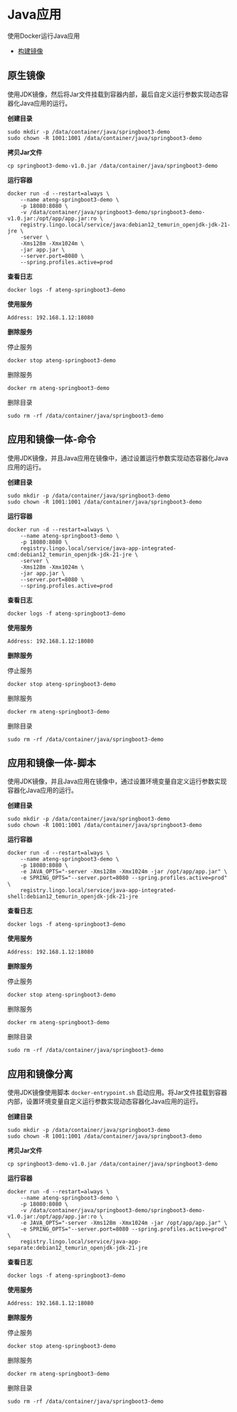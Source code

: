 # Java应用

使用Docker运行Java应用

- [构建镜像](/work/docker/dockerfile/java/)



## 原生镜像

使用JDK镜像，然后将Jar文件挂载到容器内部，最后自定义运行参数实现动态容器化Java应用的运行。

**创建目录**

```
sudo mkdir -p /data/container/java/springboot3-demo
sudo chown -R 1001:1001 /data/container/java/springboot3-demo
```

**拷贝Jar文件**

```
cp springboot3-demo-v1.0.jar /data/container/java/springboot3-demo 
```

**运行容器**

```shell
docker run -d --restart=always \
    --name ateng-springboot3-demo \
    -p 18080:8080 \
    -v /data/container/java/springboot3-demo/springboot3-demo-v1.0.jar:/opt/app/app.jar:ro \
    registry.lingo.local/service/java:debian12_temurin_openjdk-jdk-21-jre \
    -server \
    -Xms128m -Xmx1024m \
    -jar app.jar \
    --server.port=8080 \
    --spring.profiles.active=prod
```

**查看日志**

```
docker logs -f ateng-springboot3-demo
```

**使用服务**

```
Address: 192.168.1.12:18080
```

**删除服务**

停止服务

```
docker stop ateng-springboot3-demo
```

删除服务

```
docker rm ateng-springboot3-demo
```

删除目录

```
sudo rm -rf /data/container/java/springboot3-demo
```



## 应用和镜像一体-命令

使用JDK镜像，并且Java应用在镜像中，通过设置运行参数实现动态容器化Java应用的运行。

**创建目录**

```
sudo mkdir -p /data/container/java/springboot3-demo
sudo chown -R 1001:1001 /data/container/java/springboot3-demo
```

**运行容器**

```shell
docker run -d --restart=always \
    --name ateng-springboot3-demo \
    -p 18080:8080 \
    registry.lingo.local/service/java-app-integrated-cmd:debian12_temurin_openjdk-jdk-21-jre \
    -server \
    -Xms128m -Xmx1024m \
    -jar app.jar \
    --server.port=8080 \
    --spring.profiles.active=prod
```

**查看日志**

```
docker logs -f ateng-springboot3-demo
```

**使用服务**

```
Address: 192.168.1.12:18080
```

**删除服务**

停止服务

```
docker stop ateng-springboot3-demo
```

删除服务

```
docker rm ateng-springboot3-demo
```

删除目录

```
sudo rm -rf /data/container/java/springboot3-demo
```



## 应用和镜像一体-脚本

使用JDK镜像，并且Java应用在镜像中，通过设置环境变量自定义运行参数实现容器化Java应用的运行。

**创建目录**

```
sudo mkdir -p /data/container/java/springboot3-demo
sudo chown -R 1001:1001 /data/container/java/springboot3-demo
```

**运行容器**

```shell
docker run -d --restart=always \
    --name ateng-springboot3-demo \
    -p 18080:8080 \
    -e JAVA_OPTS="-server -Xms128m -Xmx1024m -jar /opt/app/app.jar" \
    -e SPRING_OPTS="--server.port=8080 --spring.profiles.active=prod" \
    registry.lingo.local/service/java-app-integrated-shell:debian12_temurin_openjdk-jdk-21-jre
```

**查看日志**

```
docker logs -f ateng-springboot3-demo
```

**使用服务**

```
Address: 192.168.1.12:18080
```

**删除服务**

停止服务

```
docker stop ateng-springboot3-demo
```

删除服务

```
docker rm ateng-springboot3-demo
```

删除目录

```
sudo rm -rf /data/container/java/springboot3-demo
```



## 应用和镜像分离

使用JDK镜像使用脚本 `docker-entrypoint.sh` 启动应用。将Jar文件挂载到容器内部，设置环境变量自定义运行参数实现动态容器化Java应用的运行。

**创建目录**

```
sudo mkdir -p /data/container/java/springboot3-demo
sudo chown -R 1001:1001 /data/container/java/springboot3-demo
```

**拷贝Jar文件**

```
cp springboot3-demo-v1.0.jar /data/container/java/springboot3-demo 
```

**运行容器**

```shell
docker run -d --restart=always \
    --name ateng-springboot3-demo \
    -p 18080:8080 \
    -v /data/container/java/springboot3-demo/springboot3-demo-v1.0.jar:/opt/app/app.jar:ro \
    -e JAVA_OPTS="-server -Xms128m -Xmx1024m -jar /opt/app/app.jar" \
    -e SPRING_OPTS="--server.port=8080 --spring.profiles.active=prod" \
    registry.lingo.local/service/java-app-separate:debian12_temurin_openjdk-jdk-21-jre
```

**查看日志**

```
docker logs -f ateng-springboot3-demo
```

**使用服务**

```
Address: 192.168.1.12:18080
```

**删除服务**

停止服务

```
docker stop ateng-springboot3-demo
```

删除服务

```
docker rm ateng-springboot3-demo
```

删除目录

```
sudo rm -rf /data/container/java/springboot3-demo
```

